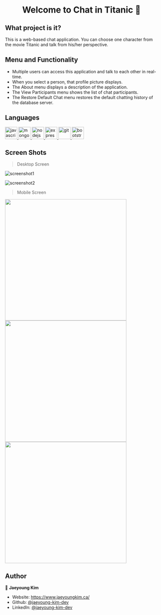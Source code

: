 <h1 align="center">Welcome to Chat in Titanic 👋</h1>

## What project is it?

This is a web-based chat application. You can choose one character from the movie Titanic and talk from his/her perspective.

## Menu and Functionality

- Multiple users can access this application and talk to each other in real-time.
- When you select a person, that profile picture displays.
- The About menu displays a description of the application.
- The View Participants menu shows the list of chat participants.
- The Restore Default Chat menu restores the default chatting history of the database server.

## Languages

<p align="left"> <a href="https://developer.mozilla.org/en-US/docs/Web/JavaScript" target="_blank"> <img src="https://raw.githubusercontent.com/devicons/devicon/master/icons/javascript/javascript-original.svg" alt="javascript" width="40" height="40"/> </a> <a href="https://www.mongodb.com/" target="_blank"> <img src="https://raw.githubusercontent.com/devicons/devicon/master/icons/mongodb/mongodb-original-wordmark.svg" alt="mongodb" width="40" height="40"/> </a> <a href="https://nodejs.org" target="_blank"> <img src="https://raw.githubusercontent.com/devicons/devicon/master/icons/nodejs/nodejs-original-wordmark.svg" alt="nodejs" width="40" height="40"/> </a> <a href="https://expressjs.com" target="_blank"> <img src="https://raw.githubusercontent.com/devicons/devicon/master/icons/express/express-original-wordmark.svg" alt="express" width="40" height="40"/> </a> <a href="https://git-scm.com/" target="_blank"> <img src="https://www.vectorlogo.zone/logos/git-scm/git-scm-icon.svg" alt="git" width="40" height="40"/> </a><a href="https://getbootstrap.com" target="_blank"> <img src="https://raw.githubusercontent.com/devicons/devicon/master/icons/bootstrap/bootstrap-plain-wordmark.svg" alt="bootstrap" width="40" height="40"/> </a> </p>

## Screen Shots

> Desktop Screen

![screenshot1](./screenshots/screenshot1.jpg?raw=true)

![screenshot2](./screenshots/screenshot2.jpg?raw=true)

> Mobile Screen

<img src="./screenshots/screenshot3.jpg" width="400">
<img src="./screenshots/screenshot4.jpg" width="400">
<img src="./screenshots/screenshot5.jpg" width="400">

## Author

👤 **Jaeyoung Kim**

- Website: https://www.jaeyoungkim.ca/
- Github: [@jaeyoung-kim-dev](https://github.com/jaeyoung-kim-dev)
- LinkedIn: [@jaeyoung-kim-dev](https://www.linkedin.com/in/jaeyoung-kim-dev/)
